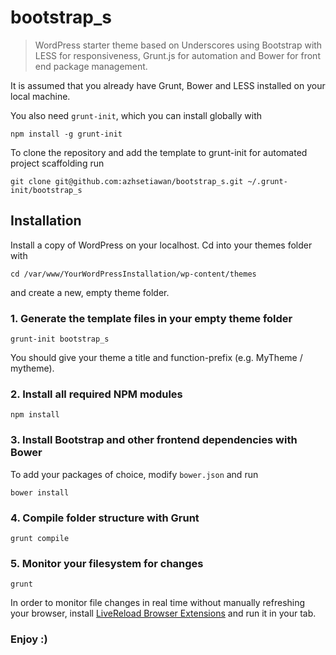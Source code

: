 bootstrap_s
===========

>WordPress starter theme based on Underscores using Bootstrap with LESS for responsiveness, Grunt.js for automation and Bower for front end package management.

It is assumed that you already have Grunt, Bower and LESS installed on your local machine.

You also need `grunt-init`, which you can install globally with 
```
npm install -g grunt-init
```

To clone the repository and add the template to grunt-init for automated project scaffolding run
```
git clone git@github.com:azhsetiawan/bootstrap_s.git ~/.grunt-init/bootstrap_s
```


## Installation

Install a copy of WordPress on your localhost. Cd into your themes folder with
```
cd /var/www/YourWordPressInstallation/wp-content/themes
```
and create a new, empty theme folder. 


### 1. Generate the template files in your empty theme folder

```
grunt-init bootstrap_s
```
You should give your theme a title and function-prefix (e.g. MyTheme / mytheme).

### 2. Install all required NPM modules

```
npm install
```


### 3. Install Bootstrap and other frontend dependencies with Bower

To add your packages of choice, modify ```bower.json``` and run

```
bower install
```


### 4. Compile folder structure with Grunt

```
grunt compile
```

### 5. Monitor your filesystem for changes

```
grunt
```
In order to monitor file changes in real time without manually refreshing your browser, install [LiveReload Browser Extensions](http://livereload.com/extensions/) and run it in your tab.

### Enjoy :)
